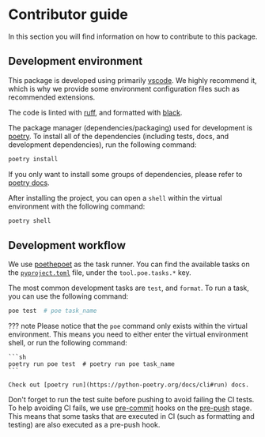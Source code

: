 # Contributor guide

In this section you will find information on how to contribute to this package.

## Development environment

This package is developed using primarily [vscode](https://code.visualstudio.com/). We highly recommend it, which is why we provide some environment configuration files such as recommended extensions.

The code is linted with [ruff](https://github.com/charliermarsh/ruff), and formatted with [black](https://github.com/psf/black).

The package manager (dependencies/packaging) used for development is [poetry](https://python-poetry.org/). To install all of the dependencies (including tests, docs, and development dependencies), run the following command:

```sh
poetry install
```

If you only want to install some groups of dependencies, please refer to [poetry docs](https://python-poetry.org/docs/cli#install).

After installing the project, you can open a `shell` within the virtual environment with the following command:

```sh
poetry shell
```

## Development workflow

We use [poethepoet](https://github.com/nat-n/poethepoet) as the task runner. You can find the available tasks on the [`pyproject.toml`](https://github.com/demetrius-mp/sesg/blob/main/pyproject.toml) file, under the `tool.poe.tasks.*` key.

The most common development tasks are `test`, and `format`. To run a task, you can use the following command:

```sh
poe test  # poe task_name
```

??? note
    Please notice that the `poe` command only exists within the virtual environment. This means you need to either enter the virtual environment shell, or run the following command:

    ```sh
    poetry run poe test  # poetry run poe task_name
    ```

    Check out [poetry run](https://python-poetry.org/docs/cli#run) docs.

Don't forget to run the test suite before pushing to avoid failing the CI tests. To help avoiding CI fails, we use [pre-commit](https://pre-commit.com/) hooks on the [pre-push](https://pre-commit.com/#confining-hooks-to-run-at-certain-stages) stage. This means that some tasks that are executed in CI (such as formatting and testing) are also executed as a pre-push hook.